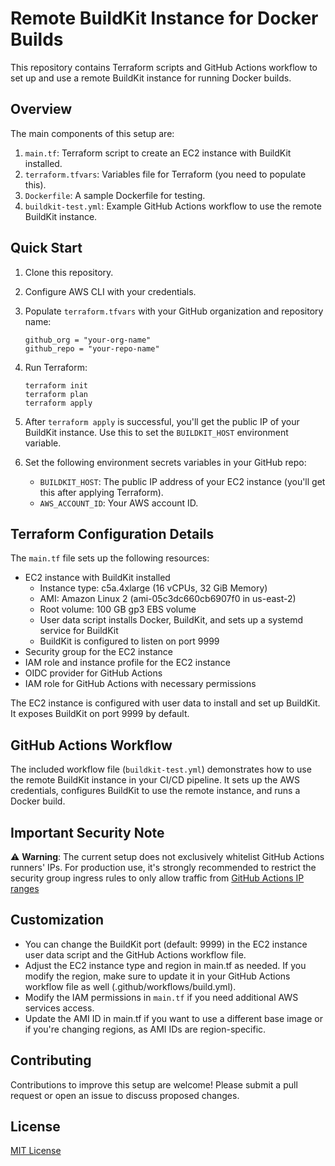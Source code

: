 # Remote BuildKit Instance for Docker Builds

This repository contains Terraform scripts and GitHub Actions workflow to set up and use a remote BuildKit instance for running Docker builds.

## Overview

The main components of this setup are:

1. `main.tf`: Terraform script to create an EC2 instance with BuildKit installed.
2. `terraform.tfvars`: Variables file for Terraform (you need to populate this).
3. `Dockerfile`: A sample Dockerfile for testing.
4. `buildkit-test.yml`: Example GitHub Actions workflow to use the remote BuildKit instance.

## Quick Start

1. Clone this repository.
2. Configure AWS CLI with your credentials.
3. Populate `terraform.tfvars` with your GitHub organization and repository name:

   ```
   github_org = "your-org-name"
   github_repo = "your-repo-name"
   ```
4. Run Terraform:

   ```
   terraform init
   terraform plan
   terraform apply
   ```

5. After `terraform apply` is successful, you'll get the public IP of your BuildKit instance. Use this to set the `BUILDKIT_HOST` environment variable.

6. Set the following environment secrets variables in your GitHub repo:
   - `BUILDKIT_HOST`: The public IP address of your EC2 instance (you'll get this after applying Terraform).
   - `AWS_ACCOUNT_ID`: Your AWS account ID.

## Terraform Configuration Details

The `main.tf` file sets up the following resources:

- EC2 instance with BuildKit installed
  - Instance type: c5a.4xlarge (16 vCPUs, 32 GiB Memory)
  - AMI: Amazon Linux 2 (ami-05c3dc660cb6907f0 in us-east-2)
  - Root volume: 100 GB gp3 EBS volume
  - User data script installs Docker, BuildKit, and sets up a systemd service for BuildKit
  - BuildKit is configured to listen on port 9999
- Security group for the EC2 instance
- IAM role and instance profile for the EC2 instance
- OIDC provider for GitHub Actions
- IAM role for GitHub Actions with necessary permissions

The EC2 instance is configured with user data to install and set up BuildKit. It exposes BuildKit on port 9999 by default.

## GitHub Actions Workflow

The included workflow file (`buildkit-test.yml`) demonstrates how to use the remote BuildKit instance in your CI/CD pipeline. It sets up the AWS credentials, configures BuildKit to use the remote instance, and runs a Docker build.

## Important Security Note

⚠️ **Warning**: The current setup does not exclusively whitelist GitHub Actions runners' IPs. For production use, it's strongly recommended to restrict the security group ingress rules to only allow traffic from [GitHub Actions IP ranges](https://api.github.com/meta)

## Customization

- You can change the BuildKit port (default: 9999) in the EC2 instance user data script and the GitHub Actions workflow file.
- Adjust the EC2 instance type and region in main.tf as needed. If you modify the region, make sure to update it in your GitHub Actions workflow file as well (.github/workflows/build.yml).
- Modify the IAM permissions in `main.tf` if you need additional AWS services access.
- Update the AMI ID in main.tf if you want to use a different base image or if you're changing regions, as AMI IDs are region-specific.

## Contributing

Contributions to improve this setup are welcome! Please submit a pull request or open an issue to discuss proposed changes.

## License

[MIT License](LICENSE)
